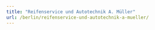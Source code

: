 ```yaml
---
title: "Reifenservice und Autotechnik A. Müller"
url: /berlin/reifenservice-und-autotechnik-a-mueller/
---
```

